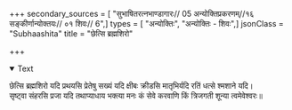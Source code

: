 +++
secondary_sources = [ "सुभाषितरत्नभाण्डागारः// 05 अन्योक्तिप्रकरणम्//१६ सङ्कीर्णान्योक्तयः// ०१ शिवः// 6",]
types = [ "अन्योक्तिः", "अन्योक्तिः - शिवः",]
jsonClass = "Subhaashita"
title = "छेत्सि ब्रह्मशिरो"

+++

<details open><summary>Text</summary>

छेत्सि ब्रह्मशिरो यदि प्रथयसि प्रेतेषु सख्यं यदि क्षीबः क्रीडसि मातृभिर्यदि रतिं धत्से श्मशाने यदि।  
सृष्ट्वा संहरसि प्रजा यदि तथाप्याधाय भक्त्या मनः कं सेवे करवाणि किं त्रिजगती शून्या त्वमेवेश्वरः॥
</details>

